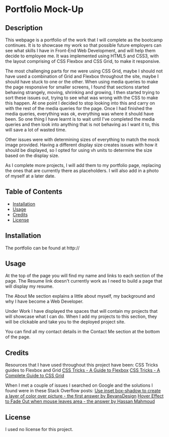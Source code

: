 # Portfolio Mock-Up

## Description

This webpage is a portfolio of the work that I will complete as the bootcamp continues.  It is to showcase
my work so that possible future employers can see what skills I have in Front-End Web Development, and will
help them decide to employee me.
It was implemented using HTML5 and CSS3, with the layout comprising of CSS Flexbox and CSS Grid, to make it
responsive.

The most challenging parts for me were using CSS Grid, maybe I should not have used a combination of Grid and Flexbox
throughout the site, maybe I should have stuck to one or the other.  When using media queries to make the page
responsive for smaller screens, I found that sections started behaving strangely, moving, shrinking and growing,
I then started trying to sort these issues out, trying to see what was wrong with the CSS to make this happen.
At one point I decided to stop looking into this and carry on with the rest of the media queries for the page.
Once I had finished the media queries, everything was ok, everything was where it should have been.  So one thing
I have learnt is to wait until I've completed the media queries and then look into anything that is not behaving
as I want it to, this will save a lot of wasted time.

Other issues were with determining sizes of everything to match the mock image provided.  Having a different display
size creates issues with how it should be displayed, so I opted for using vh units to determine the size based
on the display size.

As I complete more projects, I will add them to my portfolio page, replacing the ones that are currently there 
as placeholders.  I will also add in a photo of myself at a later date.

## Table of Contents

- [Installation](#installation)
- [Usage](#usage)
- [Credits](#credits)
- [License](#license)

##  Installation

The portfolio can be found at http://

## Usage

At the top of the page you will find my name and links to each section of the page.  The Resume link doesn't currently work 
as I need to build a page that will display my resume.

The About Me section explains a little about myself, my background and why I have become a Web Developer.

Under Work I have displayed the spaces that will contain my projects that will showcase what I can do.
When I add my projects to this section, they will be clickable and take you to the deployed project site.

You can find all my contact details in the Contact Me section at the bottom of the page.

## Credits

Resources that I have used throughout this project have been:
CSS Tricks guides to Flexbox and Grid
[CSS Tricks - A Guide to Flexbox](https://css-tricks.com/snippets/css/a-guide-to-flexbox/)
[CSS Tricks - A Complete Guide to CSS Grid](https://css-tricks.com/snippets/css/complete-guide-grid/)

When I met a couple of issues I searched on Google and the solutions I found were in these Stack Overflow posts:
[Use inset box-shadow to create a layer of color over picture - the first answer by BevansDesign](https://stackoverflow.com/questions/9182978/semi-transparent-color-layer-over-background-image)
[Hover Effect to Fade Out when mouse leaves area - the answer by Hassan Mahmoud](https://stackoverflow.com/questions/10995165/what-is-the-opposite-of-hover-on-mouse-leave)

## License

I used no license for this project.